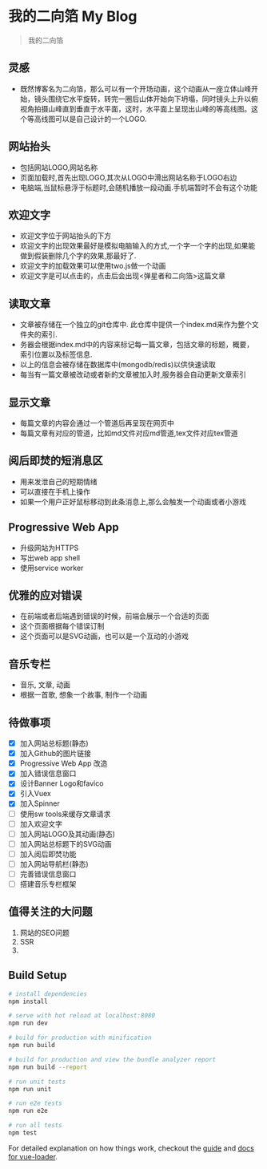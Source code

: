 # 我的二向箔 My Blog

> 我的二向箔

## 灵感

* 既然博客名为二向箔，那么可以有一个开场动画，这个动画从一座立体山峰开始，镜头围绕它水平旋转，转完一圈后山体开始向下坍塌，同时镜头上升以俯视角拍摄山峰直到垂直于水平面，这时，水平面上呈现出山峰的等高线图。这个等高线图可以是自己设计的一个LOGO.

## 网站抬头

* 包括网站LOGO,网站名称
* 页面加载时,首先出现LOGO,其次从LOGO中滑出网站名称于LOGO右边
* 电脑端,当鼠标悬浮于标题时,会随机播放一段动画.手机端暂时不会有这个功能

## 欢迎文字
* 欢迎文字位于网站抬头的下方
* 欢迎文字的出现效果最好是模拟电脑输入的方式,一个字一个字的出现,如果能做到假装删除几个字的效果,那最好了.
* 欢迎文字的加载效果可以使用two.js做一个动画
* 欢迎文字是可以点击的，点击后会出现<弹星者和二向箔>这篇文章

## 读取文章

* 文章被存储在一个独立的git仓库中. 此仓库中提供一个index.md来作为整个文件夹的索引.
* 务器会根据index.md中的内容来标记每一篇文章，包括文章的标题，概要，索引位置以及标签信息.
* 以上的信息会被存储在数据库中(mongodb/redis)以供快速读取
* 每当有一篇文章被改动或者新的文章被加入时,服务器会自动更新文章索引

## 显示文章

* 每篇文章的内容会通过一个管道后再呈现在网页中
* 每篇文章有对应的管道，比如md文件对应md管道,tex文件对应tex管道

## 阅后即焚的短消息区

* 用来发泄自己的短期情绪
* 可以直接在手机上操作
* 如果一个用户正好鼠标移动到此条消息上,那么会触发一个动画或者小游戏

## Progressive Web App

* 升级网站为HTTPS
* 写出web app shell
* 使用service worker

## 优雅的应对错误

* 在前端或者后端遇到错误的时候，前端会展示一个合适的页面
* 这个页面根据每个错误订制
* 这个页面可以是SVG动画，也可以是一个互动的小游戏

## 音乐专栏

* 音乐, 文章, 动画
* 根据一首歌, 想象一个故事, 制作一个动画

## 待做事项

- [X] 加入网站总标题(静态)
- [X] 加入Github的图片链接
- [X] Progressive Web App 改造
- [X] 加入错误信息窗口
- [X] 设计Banner Logo和favico
- [X] 引入Vuex
- [X] 加入Spinner
- [ ] 使用sw tools来缓存文章请求
- [ ] 加入欢迎文字
- [ ] 加入网站LOGO及其动画(静态)
- [ ] 加入网站总标题下的SVG动画
- [ ] 加入阅后即焚功能
- [ ] 加入网站导航栏(静态)
- [ ] 完善错误信息窗口
- [ ] 搭建音乐专栏框架

## 值得关注的大问题

1. 网站的SEO问题
2. SSR
3.

## Build Setup

``` bash
# install dependencies
npm install

# serve with hot reload at localhost:8080
npm run dev

# build for production with minification
npm run build

# build for production and view the bundle analyzer report
npm run build --report

# run unit tests
npm run unit

# run e2e tests
npm run e2e

# run all tests
npm test
```

For detailed explanation on how things work, checkout the [guide](http://vuejs-templates.github.io/webpack/) and [docs for vue-loader](http://vuejs.github.io/vue-loader).
